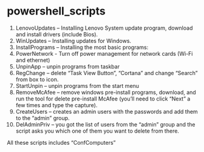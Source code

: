 # powershell_scripts
1. LenovoUpdates – Installing Lenovo System update program, download and install drivers (include Bios).
2. WinUpdates – Installing updates for Windows.
3. InstallPrograms – Installing the most basic programs:
4.	PowerNetwork - Turn off power management for network cards (Wi-Fi and ethernet)
5.	UnpinApp – unpin programs from taskbar
6.	RegChange – delete “Task View Button”, “Cortana” and change “Search” from box to icon.
7.	StartUnpin – unpin programs from the start menu
8.	RemoveMcAfee – remove windows pre-install programs, download, and run the tool for delete pre-install McAfee (you’ll need to click “Next” a few times and       type the capture).
9.	CreateUsers – creates an admin users with the passwords and add them to the “admin” group.
10.	DelAdminPriv – you got the list of users from the “admin” group and the script asks you which one of them you want to delete from there.

All these scripts includes “ConfComputers”
